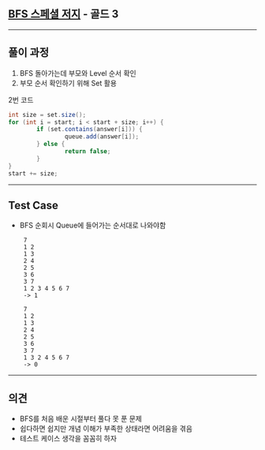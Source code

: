 ## [BFS 스페셜 저지](https://www.acmicpc.net/problem/16940) - 골드 3

---

## 풀이 과정
1. BFS 돌아가는데 부모와 Level 순서 확인
2. 부모 순서 확인하기 위해 Set 활용


2번 코드
~~~java
int size = set.size();
for (int i = start; i < start + size; i++) {
        if (set.contains(answer[i])) {
                queue.add(answer[i]);
        } else {
                return false;
        }
}
start += size;
~~~
---

## Test Case
-  BFS 순회시 Queue에 들어가는 순서대로 나와야함

        7
        1 2
        1 3
        2 4
        2 5
        3 6
        3 7
        1 2 3 4 5 6 7
        -> 1

        7
        1 2
        1 3
        2 4
        2 5
        3 6
        3 7
        1 3 2 4 5 6 7
        -> 0

---

## 의견
- BFS를 처음 배운 시절부터 풀다 못 푼 문제
- 쉽다하면 쉽지만 개념 이해가 부족한 상태라면 어려움을 겪음
- 테스트 케이스 생각을 꼼꼼히 하자